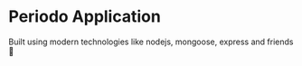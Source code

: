 # Periodo Application

Built using modern technologies like nodejs, mongoose, express and friends 🤣
